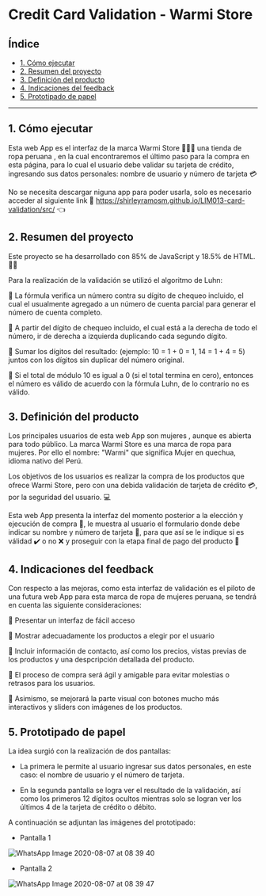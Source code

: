 # Credit Card Validation - Warmi Store

## Índice

* [1. Cómo ejecutar](#1-cómo-ejecutar)
* [2. Resumen del proyecto](#2-resumen-del-proyecto)
* [3. Definición del producto](#3-definicion-del-producto)
* [4. Indicaciones del feedback](#4-indicaciones-del-feedback)
* [5. Prototipado de papel](#5-prototipado-de-papel)
***

## 1. Cómo ejecutar

Esta web App es el interfaz de la marca Warmi Store  :bikini::dress::leaves: una tienda de ropa peruana , en la cual encontraremos el último paso para la compra en esta página, para lo cual el usuario debe validar su tarjeta de crédito, ingresando sus datos personales: nombre de usuario y número de tarjeta :credit_card:

No se necesita descargar niguna app para poder usarla, solo es necesario acceder al siguiente link :link: https://shirleyramosm.github.io/LIM013-card-validation/src/ :point_left:

## 2. Resumen del proyecto

Este proyecto se ha desarrollado con 85% de JavaScript y 18.5% de HTML. :woman_technologist:

Para la realización de la validación se utilizó el algoritmo de Luhn: 

:tulip: La fórmula verifica un número contra su dígito de chequeo incluido, el cual el usualmente agregado a un número de cuenta parcial para generar el número de cuenta completo. 

:tulip: A partir del dígito de chequeo incluido, el cual está a la derecha de todo el número, ir de derecha a izquierda duplicando cada segundo dígito.

:tulip: Sumar los dígitos del resultado: (ejemplo: 10 = 1 + 0 = 1, 14 = 1 + 4 = 5) juntos con los dígitos sin duplicar del número original.

:tulip: Si el total de módulo 10 es igual a 0 (si el total termina en cero), entonces el número es válido de acuerdo con la fórmula Luhn, de lo contrario no es válido.

## 3. Definición del producto

Los principales usuarios de esta web App son mujeres , aunque es abierta para todo público. La marca Warmi Store es una marca de ropa para mujeres. Por ello el nombre: "Warmi" que significa Mujer en quechua, idioma nativo del Perú.

Los objetivos de los usuarios es realizar la compra de los productos que ofrece Warmi Store, pero con una debida validación de tarjeta de crédito :credit_card:, por la seguridad del usuario. :computer:

Esta web App presenta la interfaz del momento posterior a la elección y ejecución de compra :shopping_cart:, le muestra al usuario el formulario donde debe indicar su nombre y número de tarjeta :pencil:, para que así se le indique si es válidad :heavy_check_mark: o no :x: y proseguir con la etapa final de pago del producto 	:money_with_wings:

## 4. Indicaciones del feedback

Con respecto a las mejoras, como esta interfaz de validación es el piloto de una futura web App para esta marca de ropa de mujeres peruana, se tendrá en cuenta las siguiente consideraciones:

:leaves: Presentar un interfaz de fácil acceso

:fallen_leaf: Mostrar adecuadamente los productos a elegir por el usuario

:leaves: Incluir información de contacto, así como los precios, vistas previas de los productos y una despcripción detallada del producto.

:fallen_leaf: El proceso de compra será ágil y amigable para evitar molestias o retrasos para los usuarios.

:leaves: Asimismo, se mejorará la parte visual con botones mucho más interactivos y sliders con imágenes de los productos. 

## 5. Prototipado de papel

La idea surgió con la realización de dos pantallas:
* La primera le permite al usuario ingresar sus datos personales, en este caso: el nombre de usuario y el número de tarjeta.

* En la segunda pantalla se logra ver el resultado de la validación, así como los primeros 12 dígitos ocultos mientras solo se logran ver los últimos 4 de la tarjeta de crédito o débito.

A continuación se adjuntan las imágenes del prototipado: 

* Pantalla 1

![WhatsApp Image 2020-08-07 at 08 39 40](https://user-images.githubusercontent.com/65095938/89656808-bb276480-d891-11ea-8d28-32b28cae47d2.jpeg)


* Pantalla 2

![WhatsApp Image 2020-08-07 at 08 39 47](https://user-images.githubusercontent.com/65095938/89656933-edd15d00-d891-11ea-8785-e5217982111e.jpeg)

